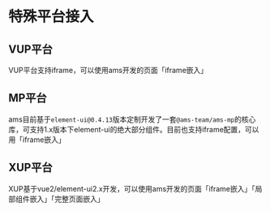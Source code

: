 # 特殊平台接入

## VUP平台

VUP平台支持iframe，可以使用ams开发的页面「iframe嵌入」

## MP平台

ams目前基于`element-ui@0.4.13`版本定制开发了一套`@ams-team/ams-mp`的核心库，可支持1.x版本下element-ui的绝大部分组件。目前也支持iframe配置，可以用「iframe嵌入」

## XUP平台

XUP基于vue2/element-ui2.x开发，可以使用ams开发的页面「iframe嵌入」「局部组件嵌入」「完整页面嵌入」
